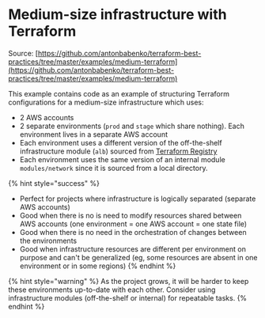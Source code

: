# Medium-size infrastructure with Terraform

Source: [https://github.com/antonbabenko/terraform-best-practices/tree/master/examples/medium-terraform](https://github.com/antonbabenko/terraform-best-practices/tree/master/examples/medium-terraform)

This example contains code as an example of structuring Terraform configurations for a medium-size infrastructure which uses:

* 2 AWS accounts
* 2 separate environments (`prod` and `stage` which share nothing). Each environment lives in a separate AWS account
* Each environment uses a different version of the off-the-shelf infrastructure module (`alb`) sourced from [Terraform Registry](https://registry.terraform.io/)
* Each environment uses the same version of an internal module `modules/network` since it is sourced from a local directory.

{% hint style="success" %}
* Perfect for projects where infrastructure is logically separated (separate AWS accounts)
* Good when there is no is need to modify resources shared between AWS accounts (one environment = one AWS account = one state file)
* Good when there is no need in the orchestration of changes between the environments
* Good when infrastructure resources are different per environment on purpose and can't be generalized (eg, some resources are absent in one environment or in some regions)
{% endhint %}

{% hint style="warning" %}
As the project grows, it will be harder to keep these environments up-to-date with each other. Consider using infrastructure modules (off-the-shelf or internal) for repeatable tasks.
{% endhint %}

##
